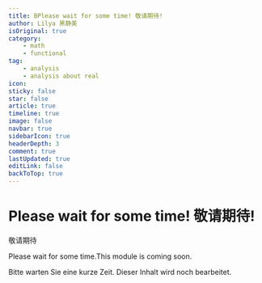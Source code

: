 ```yaml
---
title: BPlease wait for some time! 敬请期待!
author: Lilya 黑静美
isOriginal: true
category: 
    - math
    - functional
tag:
    - analysis
    - analysis about real
icon: 
sticky: false
star: false
article: true
timeline: true
image: false
navbar: true
sidebarIcon: true
headerDepth: 3
comment: true
lastUpdated: true
editLink: false
backToTop: true
---
```




# Please wait for some time! 敬请期待!

敬请期待

Please wait for some time.This module is coming soon. 

Bitte warten Sie eine kurze Zeit. Dieser Inhalt wird noch bearbeitet.